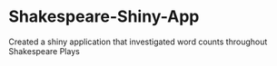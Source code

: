 # Shakespeare-Shiny-App
Created a shiny application that investigated word counts throughout Shakespeare Plays
